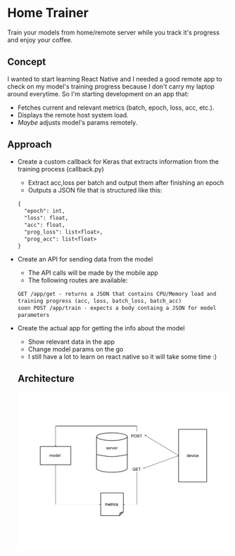 # Home Trainer
Train your models from home/remote server while you track it's progress and enjoy your coffee.

## Concept
I wanted to start learning React Native and I needed a good remote app to check on my model's training progress because I don't carry my laptop around everytime. So I'm starting development on an app that:
- Fetches current and relevant metrics (batch, epoch, loss, acc, etc.).
- Displays the remote host system load.
- *Maybe* adjusts model's params remotely.

## Approach
- Create a custom callback for Keras that extracts information from the training process (callback.py)
  - Extract acc,loss per batch and output them after finishing an epoch
  - Outputs a JSON file that is structured like this:
  ```
  {
    "epoch": int,
    "loss": float,
    "acc": float,
    "prog_loss": list<float>,
    "prog_acc": list<float>
  }
  ```
- Create an API for sending data from the model
  - The API calls will be made by the mobile app
  - The following routes are available:
  ```
  GET /app/get - returns a JSON that contains CPU/Memory load and training progress (acc, loss, batch_loss, batch_acc)
  soon POST /app/train - expects a body containg a JSON for model parameters
  ```
- Create the actual app for getting the info about the model
  - Show relevant data in the app
  - Change model params on the go
  - I still have a lot to learn on react native so it will take some time :)
  
  ## Architecture
  ![](https://raw.githubusercontent.com/sturzamihai/home-trainer/master/architecture.png)
